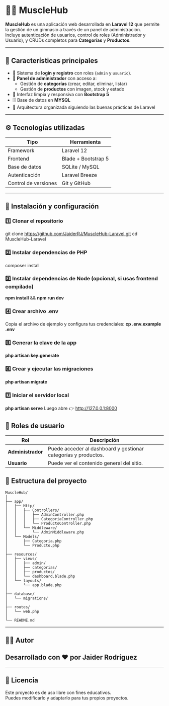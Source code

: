# 🏋️‍♂️ MuscleHub

**MuscleHub** es una aplicación web desarrollada en **Laravel 12** que permite la gestión de un gimnasio a través de un panel de administración.  
Incluye autenticación de usuarios, control de roles (Administrador y Usuario), y CRUDs completos para **Categorías** y **Productos**.

---

## 🚀 Características principales

- 🔐 Sistema de **login y registro** con roles (`admin` y `usuario`).
- 🧩 **Panel de administrador** con acceso a:
  - Gestión de **categorías** (crear, editar, eliminar, listar)
  - Gestión de **productos** con imagen, stock y estado
- 🎨 Interfaz limpia y responsiva con **Bootstrap 5**
- 🗄️ Base de datos en **MYSQL**
- 🧱 Arquitectura organizada siguiendo las buenas prácticas de Laravel

---

## ⚙️ Tecnologías utilizadas

| Tipo | Herramienta |
|------|--------------|
| Framework | Laravel 12 |
| Frontend | Blade + Bootstrap 5 |
| Base de datos | SQLite / MySQL |
| Autenticación | Laravel Breeze |
| Control de versiones | Git y GitHub |

---

## 🧰 Instalación y configuración

### 1️⃣ Clonar el repositorio

git clone https://github.com/JaiderRJ/MuscleHub-Laravel.git
cd MuscleHub-Laravel

### 2️⃣ Instalar dependencias de PHP
 composer install
### 3️⃣ Instalar dependencias de Node (opcional, si usas frontend compilado)
**npm install**  &&   **npm run dev**
### 4️⃣ Crear archivo .env
Copia el archivo de ejemplo y configura tus credenciales:
**cp .env.example .env** 
### 5️⃣ Generar la clave de la app
**php artisan key:generate** 
### 6️⃣ Crear y ejecutar las migraciones
**php artisan migrate**
### 7️⃣ Iniciar el servidor local 
**php artisan serve**
Luego abre 👉 http://127.0.0.1:8000
## 👑 Roles de usuario

| Rol           | Descripción                                                                 |
|----------------|------------------------------------------------------------------------------|
| **Administrador** | Puede acceder al dashboard y gestionar categorías y productos.               |
| **Usuario**        | Puede ver el contenido general del sitio.                                 |

## 📁 Estructura del proyecto

```plaintext
MuscleHub/
│
├── app/
│   ├── Http/
│   │   ├── Controllers/
│   │   │   ├── AdminController.php
│   │   │   ├── CategoriaController.php
│   │   │   └── ProductoController.php
│   │   └── Middleware/
│   │       └── AdminMiddleware.php
│   └── Models/
│       ├── Categoria.php
│       └── Producto.php
│
├── resources/
│   ├── views/
│   │   ├── admin/
│   │   ├── categorias/
│   │   ├── productos/
│   │   └── dashboard.blade.php
│   └── layouts/
│       └── app.blade.php
│
├── database/
│   └── migrations/
│
├── routes/
│   └── web.php
│
└── README.md
``` 
---
## 🧑‍💻 Autor  

Desarrollado con ❤️ por **Jaider Rodríguez**  
-
---
## 📜 Licencia  

Este proyecto es de uso libre con fines educativos.  
Puedes modificarlo y adaptarlo para tus propios proyectos.  

